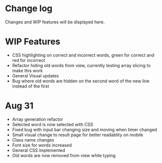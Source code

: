 # Change log

Changes and WIP features will be displayed here.

# WIP Features

- CSS highlighting on correct and incorrect words, green for correct and red for incorrect
- Refactor hiding old words from view, currently testing array slicing to make this work
- General Visual updates
- Bug where old words are hidden on the second word of the new line instead of the first

# Aug 31

- Array generation refactor
- Selected word is now selected with CSS
- Fixed bug with input bar changing size and moving when timer changed
- Small visual change to result page for better readablity on mobile
- Class name changes
- Font size for words increased
- General CSS implemented
- Old words are now removed from view while typing
